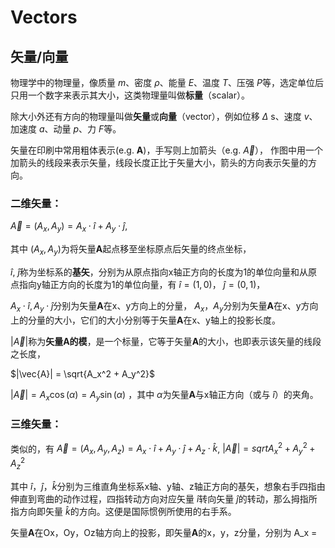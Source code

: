 # Vectors

## 矢量/向量



物理学中的物理量，像质量
$m$、密度
$ρ$、能量
$E$、温度
$T$、压强
$P$等，选定单位后只用一个数字来表示其大小，这类物理量叫做**标量**（scalar）。

除大小外还有方向的物理量叫做**矢量**或**向量**（vector），例如位移
$\Delta$
s、速度
$v$、加速度
$a$、动量
$p$、力
$F$等。

矢量在印刷中常用粗体表示(e.g. 
**A**)，手写则上加箭头（e.g. $\overrightarrow{A}$），
作图中用一个加箭头的线段来表示矢量，线段长度正比于矢量大小，箭头的方向表示矢量的方向。

### 二维矢量：
$\vec{A} = (A_x,A_y) = A_x\cdot\hat{i} + A_y\cdot\hat{j}$, 

其中
$(A_x,A_y)$为将矢量**A**起点移至坐标原点后矢量的终点坐标，

$\hat{i}$, 
$\hat{j}$称为坐标系的**基矢**，分别为从原点指向x轴正方向的长度为1的单位向量和从原点指向y轴正方向的长度为1的单位向量，有
$\hat{i} = (1,0)$，
$\hat{j} = (0,1)$，

$A_x\cdot\hat{i}, A_y\cdot\hat{j}$分别为矢量**A**在x、y方向上的分量，
$A_x，A_y$分别为矢量**A**在x、y方向上的分量的大小，它们的大小分别等于矢量**A**在x、y轴上的投影长度。

$|\vec{A}|$称为**矢量A的模**，是一个标量，它等于矢量**A**的大小，也即表示该矢量的线段之长度，

$|\vec{A}| = \sqrt{A_x^2 + A_y^2}$

$|\vec{A}| = A_x\cos(\alpha) = A_y\sin(\alpha)$
，其中
$\alpha$为矢量**A**与x轴正方向（或与
$\hat{i}$）的夹角。

### 三维矢量：
类似的，有
$\vec{A} = (A_x,A_y,A_z) = A_x\cdot\hat{i} + A_y\cdot\hat{j} + A_z\cdot\hat{k}$, 
$|\vec{A}| = sqrt{A_x^2 + A_y^2 + A_z^2}$

其中
$\hat{i}，\hat{j}，\hat{k}$分别为三维直角坐标系x轴、y轴、z轴正方向的基矢，想象右手四指由伸直到弯曲的动作过程，四指转动方向对应矢量
$\hat{i}$转向矢量
$\hat{j}$的转动，那么拇指所指方向即矢量
$\hat{k}$的方向。这便是国际惯例所使用的右手系。

矢量**A**在Ox，Oy，Oz轴方向上的投影，即矢量**A**的x，y，z分量，分别为
A_x = 
